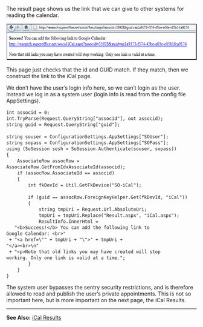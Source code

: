 <properties date="2016-05-11"
SortOrder="13"
/>

The result page shows us the link that we can give to other systems for reading the calendar.

<img src="../SuperOffice%20iCal_files/image003.gif" width="587" height="96" />

This page just checks that the id and GUID match. If they match, then we construct the link to the iCal page.

We don’t have the user’s login info here, so we can’t login as the user. Instead we log in as a system user (login info is read from the config file AppSettings).

```
int associd = 0;
int.TryParse(Request.QueryString["associd"], out associd);
string guid = Request.QueryString["guid"];
 
string souser = ConfigurationSettings.AppSettings["SOUser"];
string sopass = ConfigurationSettings.AppSettings["SOPass"];
using (SoSession sesh = SoSession.Authenticate(souser, sopass))
{
    AssociateRow assocRow =
AssociateRow.GetFromIdxAssociateId(associd);
    if (assocRow.AssociateId == associd)
    {
        int fkDevId = Util.GetFkDevice("SO-iCal");
 
        if (guid == assocRow.ForeignKeyHelper.Get(fkDevId, "iCal"))
        {
            string tmpUri = Request.Url.AbsoluteUri;
            tmpUri = tmpUri.Replace("Result.aspx", "iCal.aspx");
            ResultInfo.InnerHtml =
   "<b>Success!</b> You can add the following link to
Google Calendar: <br>"
 + "<a href=\"" + tmpUri + "\">" + tmpUri +
"</a><br>\n"
 + "<p>Note that old links you may have created will stop
working. Only one link is valid at a time.";
        }
    }
}
```

 

The system user bypasses the sentry security restrictions, and is therefore allowed to read and publish the user’s private appointments. This is not so important here, but is more important on the next page, the iCal Results.

------------------------------------------------------------------------

**See Also:** [iCal Results](../SuperOffice%20iCal%20Feed/iCal%20Results.md)
